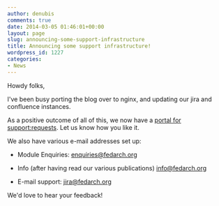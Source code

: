 ```yaml
---
author: denubis
comments: true
date: 2014-03-05 01:46:01+00:00
layout: page
slug: announcing-some-support-infrastructure
title: Announcing some support infrastructure!
wordpress_id: 1227
categories:
- News
---
```


Howdy folks,

I've been busy porting the blog over to nginx, and updating our jira and confluence instances.

As a positive outcome of all of this, we now have a [portal for support:requests](https://jira.fedarch.org:8443/servicedesk/customer/support). Let us know how you like it.

We also have various e-mail addresses set up:

* Module Enquiries: [enquiries@fedarch.org](mailto:enquiries@fedarch.org)

* Info (after having read our various publications) [info@fedarch.org](mailto:info@fedarch.org)

* E-mail support: [jira@fedarch.org](mailto:jira@fedarch.org)

We'd love to hear your feedback!
